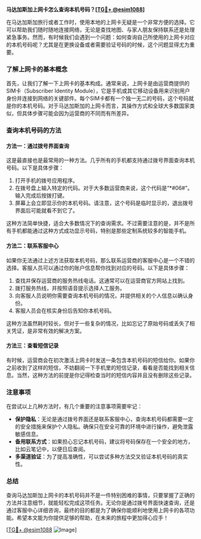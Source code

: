 **马达加斯加上网卡怎么查询本机号码？[[TG💪+ @esim1088](https://t.me/s/esim1088)]**

在马达加斯加旅行或者工作时，使用本地的上网卡无疑是一个非常方便的选择。它可以帮助我们随时随地连接网络，无论是查找地图、与家人朋友保持联系还是处理紧急事务。然而，有时候我们会遇到一个问题：如何查询自己所使用的上网卡对应的本机号码呢？尤其是在更换设备或者需要验证号码的时候，这个问题显得尤为重要。

### 了解上网卡的基本概念

首先，让我们了解一下上网卡的基本构成。通常来说，上网卡是由运营商提供的SIM卡（Subscriber Identity Module），它是手机或其它移动设备用来识别用户身份并连接到网络的关键部件。每个SIM卡都有一个独一无二的号码，这个号码就是你的本机号码。对于马达加斯加的上网卡而言，其操作方式和全球大多数国家类似，但具体步骤可能会因为运营商的不同而有所差异。

### 查询本机号码的方法

#### 方法一：通过拨号界面查询

这是最直接也是最常用的一种方法。几乎所有的手机都支持通过拨号界面查询本机号码。以下是具体步骤：

1. 打开手机的拨号应用程序。
2. 在拨号盘上输入特定的代码。对于大多数运营商来说，这个代码是“*#06#”。输入完成后按拨打键。
3. 屏幕上会立即显示你的本机号码。请注意，这个号码是临时显示的，退出拨号界面后可能就看不到它了。

这种方法简单快捷，适合大多数情况下的查询需求。不过需要注意的是，并不是所有手机都能通过这种方式成功显示号码，特别是那些定制系统较多的智能手机。

#### 方法二：联系客服中心

如果你无法通过上述方法获取本机号码，那么联系运营商的客服中心是一个不错的选择。客服人员可以通过你的账户信息帮你找到对应的号码。以下是具体步骤：

1. 查找并保存运营商的服务热线电话。这通常可以在运营商官方网站上找到。
2. 拨打服务热线，并按照语音提示选择人工服务。
3. 向客服人员说明你需要查询本机号码的情况，并提供相关的个人信息以确认身份。
4. 客服人员会在核实身份后告知你本机号码。

这种方法虽然耗时较长，但对于一些复杂的情况，比如忘记了原始号码或丢失了相关凭证，是非常有效的解决方案。

#### 方法三：查看短信记录

有时候，运营商会在初次激活上网卡时发送一条包含本机号码的短信给你。如果你之前收到了这样的短信，不妨翻阅一下手机里的短信记录，看看是否能找到相关信息。当然，这种方法的前提是你记得检查当时的短信内容并且没有删除这些记录。

### 注意事项

在尝试以上几种方法时，有几个重要的注意事项需要牢记：

- **保护隐私**：无论是通过拨号界面还是联系客服中心，查询本机号码都需要一定的安全措施来保护个人隐私。确保只在安全可靠的环境中进行操作，避免泄露敏感信息。
- **备用联系方式**：如果担心忘记本机号码，建议将号码保存在一个安全的地方，比如云笔记中，以便日后查阅。
- **多渠道验证**：为了提高准确性，可以尝试多种方法交叉验证本机号码的真实性。

### 总结

查询马达加斯加上网卡的本机号码并不是一件特别困难的事情，只要掌握了正确的方法并注意细节，就能轻松完成这项任务。无论你是通过拨号界面快速查询，还是通过客服中心详细咨询，最终的目的都是为了确保你能顺利地使用上网卡的各项功能。希望本文能为你提供足够的帮助，在未来的旅程中更加得心应手！

[[TG💪+ @esim1088](https://t.me/s/esim1088) ![Image](https://i.postimg.cc/4NQfJmqS/Snipaste-2025-05-13-00-14-12.png)]